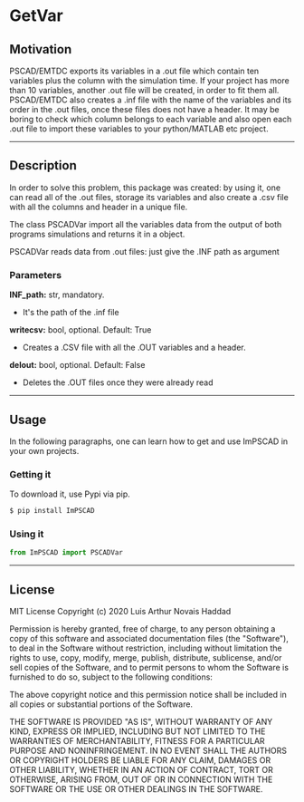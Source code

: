 # GetVar

## Motivation

PSCAD/EMTDC exports its variables in a .out file which contain ten variables plus the column with the simulation time. If your project has more than 10 variables, another .out file will be created, in order to fit them all. PSCAD/EMTDC also creates a .inf file with the name of the variables and its order in the .out files, once these files does not have a header. It may be boring to check which column belongs to each variable and also open each .out file to import these variables to your python/MATLAB etc project. 

__________________

## Description

In order to solve this problem, this package was created: by using it, one can read all of the .out files, storage its variables and also create a .csv file with all the columns and header in a unique file.

The class PSCADVar import all the variables data from the output of both programs simulations and returns it in a object.

PSCADVar reads data from .out files: just give the .INF path as argument

### Parameters

**INF_path:** str, mandatory. 

 - It's the path of the .inf file

**writecsv:** bool, optional. Default: True

 - Creates a .CSV file with all the .OUT variables and a header. 

**delout:**   bool, optional. Default: False

 - Deletes the .OUT files once they were already read

___________________

## Usage

In the following paragraphs, one can learn how to get and use ImPSCAD in your own projects.

###  Getting it

To download it, use Pypi via pip.
```sh
$ pip install ImPSCAD
```

### Using it

```Python
from ImPSCAD import PSCADVar
```


___________________

## License

MIT License
Copyright (c) 2020 Luis Arthur Novais Haddad


Permission is hereby granted, free of charge, to any person obtaining a copy
of this software and associated documentation files (the "Software"), to deal
in the Software without restriction, including without limitation the rights
to use, copy, modify, merge, publish, distribute, sublicense, and/or sell
copies of the Software, and to permit persons to whom the Software is
furnished to do so, subject to the following conditions:


The above copyright notice and this permission notice shall be included in all
copies or substantial portions of the Software.


THE SOFTWARE IS PROVIDED "AS IS", WITHOUT WARRANTY OF ANY KIND, EXPRESS OR
IMPLIED, INCLUDING BUT NOT LIMITED TO THE WARRANTIES OF MERCHANTABILITY,
FITNESS FOR A PARTICULAR PURPOSE AND NONINFRINGEMENT. IN NO EVENT SHALL THE
AUTHORS OR COPYRIGHT HOLDERS BE LIABLE FOR ANY CLAIM, DAMAGES OR OTHER
LIABILITY, WHETHER IN AN ACTION OF CONTRACT, TORT OR OTHERWISE, ARISING FROM,
OUT OF OR IN CONNECTION WITH THE SOFTWARE OR THE USE OR OTHER DEALINGS IN THE
SOFTWARE.